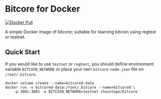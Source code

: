 # Bitcore for Docker
[![Docker Pull](https://img.shields.io/docker/pulls/chaintope/bitcore.svg)](https://hub.docker.com/r/chaintope/bitcore/ )

A simple Docker image of bitcore; suitable for learning bitcoin using regtest or testnet.

## Quick Start

If you would like to use `testnet` or `regtest`, you should define environment variable `BITCOIN_NETWORK` or place your own `bitcore-node.json` file on `/root/.bitcore`. 

    docker volume create --name=bitcored-data
    docker run -v bitcored-data:/root/.bitcore --name=bitcored \
        -p 3001:3001 -e BITCOIN_NETWORK=testnet chaintope/bitcore
